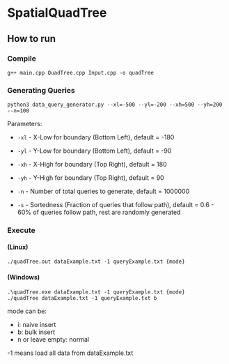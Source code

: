 # SpatialQuadTree

## How to run
### Compile
```
g++ main.cpp QuadTree.cpp Input.cpp -o quadTree
```

### Generating Queries
```
python3 data_query_generator.py --xl=-500 --yl=-200 --xh=500 --yh=200 --n=100
```
Parameters:
- `-xl` - X-Low for boundary (Bottom Left), default = -180
- `-yl` - Y-Low for boundary (Bottom Left), default = -90

- `-xh` - X-High for boundary (Top Right), default = 180
- `-yh` - Y-High for boundary (Top Right), default = 90

- `-n` - Number of total queries to generate, default = 1000000
- `-s` - Sortedness (Fraction of queries that follow path), default = 0.6 - 60% of queries follow path, rest are randomly generated

### Execute 


#### (Linux)
```
./quadTree.out dataExample.txt -1 queryExample.txt {mode}
```
#### (Windows)
```
.\quadTree.exe dataExample.txt -1 queryExample.txt {mode}
./quadTree dataExample.txt -1 queryExample.txt b
```

mode can be:
- i: naive insert
- b: bulk insert
- n or leave empty: normal

-1 means load all data from dataExample.txt
